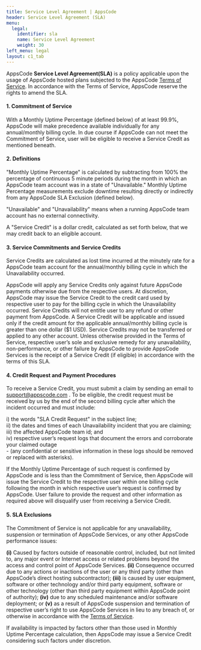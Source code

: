 ```yaml
---
title: Service Level Agreement | AppsCode
header: Service Level Agreement (SLA)
menu:
  legal:
    identifier: sla
    name: Service Level Agreement
    weight: 30
left_menu: legal
layout: c1_tab
---
```


AppsCode **Service Level Agreement(SLA)** is a policy applicable upon the usage of AppsCode hosted plans subjected to the AppsCode [Terms of Service](/legal/tos/). In accordance with the Terms of Service, AppsCode reserve the rights to amend the SLA.


#### 1. Commitment of Service

With a Monthly Uptime Percentage (defined below) of at least 99.9%, AppsCode will
make precedence available individually for any annual/monthly billing cycle.
In due course if AppsCode can not meet the Commitment of Service, user will be eligible
to receive a Service Credit as mentioned beneath.


#### 2. Definitions

"Monthly Uptime Percentage" is calculated by subtracting from 100% the percentage of continuous 5 minute periods during the month in which an AppsCode team account was in a state of "Unavailable." Monthly Uptime Percentage measurements exclude downtime resulting directly or indirectly from any AppsCode SLA Exclusion (defined below).

"Unavailable" and "Unavailability" means when a running AppsCode team account has no external connectivity.

A "Service Credit" is a dollar credit, calculated as set forth below, that we may credit back to an eligible account.


#### 3. Service Commitments and Service Credits

Service Credits are calculated as lost time incurred at the minutely rate for a AppsCode team account for
the annual/monthly billing cycle in which the Unavailability occurred.

AppsCode will apply any Service Credits only against future AppsCode payments
otherwise due from the respective users. At discretion, AppsCode may issue the Service
Credit to the credit card used by respective user to pay for the billing cycle in which the
Unavailability occurred. Service Credits will not entitle user to any refund or other
payment from AppsCode. A Service Credit will be applicable and issued only if the credit
amount for the applicable annual/monthly billing cycle is greater than one dollar
($1 USD). Service Credits may not be transferred or applied to any other account.
Unless otherwise provided in the Terms of Service, respective user’s sole and
exclusive remedy for any unavailability, non-performance, or other failure by AppsCode
to provide AppsCode Services is the receipt of a Service Credit (if eligible) in accordance
with the terms of this SLA.


#### 4.	Credit Request and Payment Procedures

To receive a Service Credit, you must submit a claim by sending an email to
<support@appscode.com> . To be eligible, the credit request must be received by us
by the end of the second billing cycle after which the incident occurred and must include:

i)    the words "SLA Credit Request" in the subject line;<br>
ii)   the dates and times of each Unavailability incident that you are claiming;<br>
iii)  the affected AppsCode team id; and<br>
iv)   respective user’s request logs that document the errors and corroborate your
claimed outage<br>
      - (any confidential or sensitive information in these logs should be
removed or replaced with asterisks).

If the Monthly Uptime Percentage of such request is confirmed by AppsCode and is less than the Commitment of Service, then AppsCode will issue the Service Credit to the respective user within one billing cycle following the month in which respective user’s request is confirmed by AppsCode. User failure to provide the request and other information as required above will disqualify user from receiving a Service Credit.


#### 5.	SLA Exclusions

The Commitment of Service is not applicable for any unavailability, suspension or
termination of AppsCode Services, or any other AppsCode performance issues:

**(i)** Caused by factors outside of reasonable control, included, but not limited to, any
major event or Internet access or related problems beyond the access and control
point of  AppsCode Services.
**(ii)** Consequence occurred due to any actions or inactions of the user or any third party
(other than AppsCode’s direct hosting subcontractor);
**(iii)** is caused by user equipment, software or other technology and/or third party
equipment, software or other technology (other than third party equipment within
AppsCode point of authority);
**(iv)** due to any scheduled maintenance and/or software deployment; or
**(v)** as a result of AppsCode suspension and termination of respective user’s right to use
AppsCode Services in lieu to any breach of, or otherwise in accordance with the [Terms of Service](/legal/tos/).

If availability is impacted by factors
other than those used in Monthly Uptime Percentage calculation, then AppsCode may
issue a Service Credit considering such factors under discretion.
